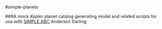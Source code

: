 #simple-planets

###A mock _Kepler_ planet catalog generating model and related scripts for use with [SIMPLE ABC](https://github.com/rcmorehead/SIMPLE-ABC)
Anderson Darling

